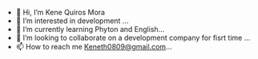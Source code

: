 - 👋 Hi, I’m Kene Quiros Mora
- 👀 I’m interested in development ...
- 🌱 I’m currently learning Phyton and English...
- 💞️ I’m looking to collaborate on a development company for fisrt time ...
- 📫 How to reach me Keneth0809@gmail.com...

<!---
KeneQM is a ✨ special ✨ repository because its `README.md` (this file) appears on your GitHub profile.
You can click the Preview link to take a look at your changes.
--->
